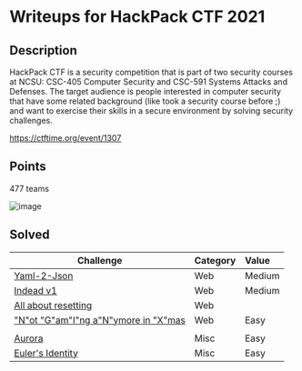 # Writeups for HackPack CTF 2021

 

## Description  
  
HackPack CTF is a security competition that is part of two security courses at NCSU: CSC-405 Computer Security and CSC-591 Systems Attacks and Defenses. The target audience is people interested in computer security that have some related background (like took a security course before ;) and want to exercise their skills in a secure environment by solving security challenges.

https://ctftime.org/event/1307


## Points  

477 teams  

![image](https://user-images.githubusercontent.com/72421091/115264595-f74fdc00-a125-11eb-8d0f-f02262e82080.png)


## Solved
Challenge | Category | Value
----------|:---------|:-----------
[Yaml-2-Json](Yaml-2-Json) | Web | Medium | 50
[Indead v1](Indead%20v1) | Web | Medium | 50
[All about resetting](All%20about%20resetting) | Web |  | 50
["N"ot "G"am"I"ng a"N"ymore in "X"mas]("N"ot%20"G"am"I"ng%20a"N"ymore%20in%20"X"mas) | Web | Easy | 50
[]() | []() | []()
[Aurora](Aurora) | Misc | Easy | 50
[Euler's Identity](Euler's%20Identity) | Misc | Easy | 50
